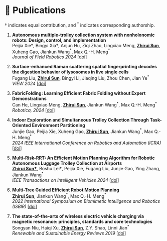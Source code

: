 # 📝 Publications
$\dagger$ indicates equal contribution, and $^{\ast}$ indicates corresponding authorship.

1. **Autonomous multiple-trolley collection system with nonholonomic robots: Design, control, and implementation** <br />Peijia Xie$\dagger$, Bingyi Xia$\dagger$, Anjun Hu, Ziqi Zhao, Lingxiao Meng, **<u>Zhirui Sun</u>**, Xuheng Gao, Jiankun Wang$^{\ast}$, Max Q.-H. Meng$^{\ast}$<br /> *Journal of Field Robotics 2024* [[doi](https://doi.org/10.1002/rob.22395)]

2. **Surface-enhanced Raman scattering spatial fingerprinting decodes the digestion behavior of lysosomes in live single cells** <br />Fugang Liu, **<u>Zhirui Sun</u>**, Bingyi Li, Jiaqing Liu, Zhou Chen, Jian Ye$^{\ast}$<br /> *VIEW 2024* [[doi](https://doi.org/10.1002/VIW.20240004)]

3. **FabricFolding: Learning Efficient Fabric Folding without Expert Demonstrations** <br />Can He, Lingxiao Meng, **<u>Zhirui Sun</u>**, Jiankun Wang$^{\ast}$, Max Q.-H. Meng$^{\ast}$ <br /> *Robotica, 2024* [[doi](https://doi.org/10.1017/S0263574724000250)]

4. **Indoor Exploration and Simultaneous Trolley Collection Through Task-Oriented Environment Partitioning** <br />Junjie Gao, Peijia Xie, Xuheng Gao, **<u>Zhirui Sun</u>**, Jiankun Wang$^{\ast}$, Max Q.-H. Meng$^{\ast}$ <br /> *2024 IEEE International Conference on Robotics and Automation (ICRA)* [[doi](https://doi.org/10.1109/ICRA57147.2024.10610500)]

5. **Multi-Risk-RRT: An Efficient Motion Planning Algorithm for Robotic Autonomous Luggage Trolley Collection at Airports** <br />**<u>Zhirui Sun$\dagger$</u>**, Boshu Lei$\dagger$, Peijia Xie, Fugang Liu, Junjie Gao, Ying Zhang, Jiankun Wang$^{\ast}$ <br /> *IEEE Transactions on Intelligent Vehicles 2024* [[doi](https://doi.org/10.1109/TIV.2023.3349171)]

6. **Multi-Tree Guided Efficient Robot Motion Planning** <br />**<u>Zhirui Sun</u>**, Jiankun Wang$^{\ast}$, Max Q.-H. Meng$^{\ast}$ <br /> *2022 International Symposium on Biomimetic Intelligence and Robotics (ISBIR)* [[doi](https://doi.org/10.1016/j.procs.2022.10.096)]

7. **The state-of-the-arts of wireless electric vehicle charging via magnetic resonance: principles, standards and core technologies** <br />Songyan Niu, Haiqi Xu, **<u>Zhirui Sun</u>**, Z.Y. Shao, Linni Jian$^{\ast}$<br /> *Renewable and Sustainable Energy Reviews 2019* [[doi](https://doi.org/10.1016/j.rser.2019.109302)]





